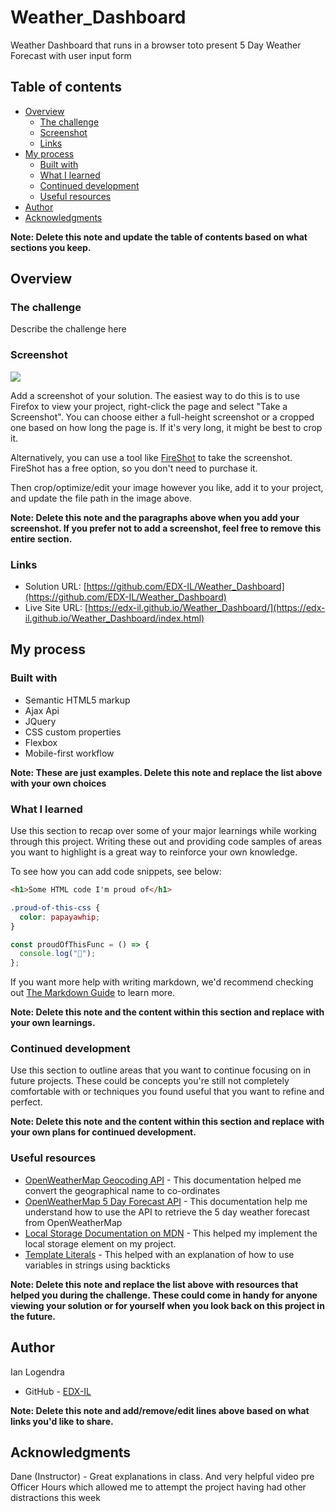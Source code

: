 # Weather_Dashboard
Weather Dashboard that runs in a browser toto present 5 Day Weather Forecast with user input form

## Table of contents

- [Overview](#overview)
  - [The challenge](#the-challenge)
  - [Screenshot](#screenshot)
  - [Links](#links)
- [My process](#my-process)
  - [Built with](#built-with)
  - [What I learned](#what-i-learned)
  - [Continued development](#continued-development)
  - [Useful resources](#useful-resources)
- [Author](#author)
- [Acknowledgments](#acknowledgments)

**Note: Delete this note and update the table of contents based on what sections you keep.**

## Overview

### The challenge

Describe the challenge here

### Screenshot

![](./screenshot.jpg)

Add a screenshot of your solution. The easiest way to do this is to use Firefox to view your project, right-click the page and select "Take a Screenshot". You can choose either a full-height screenshot or a cropped one based on how long the page is. If it's very long, it might be best to crop it.

Alternatively, you can use a tool like [FireShot](https://getfireshot.com/) to take the screenshot. FireShot has a free option, so you don't need to purchase it.

Then crop/optimize/edit your image however you like, add it to your project, and update the file path in the image above.

**Note: Delete this note and the paragraphs above when you add your screenshot. If you prefer not to add a screenshot, feel free to remove this entire section.**

### Links

- Solution URL: [https://github.com/EDX-IL/Weather_Dashboard](https://github.com/EDX-IL/Weather_Dashboard)
- Live Site URL: [https://edx-il.github.io/Weather_Dashboard/](https://edx-il.github.io/Weather_Dashboard/index.html)

## My process

### Built with

- Semantic HTML5 markup
- Ajax Api
- JQuery
- CSS custom properties
- Flexbox
- Mobile-first workflow


**Note: These are just examples. Delete this note and replace the list above with your own choices**

### What I learned

Use this section to recap over some of your major learnings while working through this project. Writing these out and providing code samples of areas you want to highlight is a great way to reinforce your own knowledge.

To see how you can add code snippets, see below:

```html
<h1>Some HTML code I'm proud of</h1>
```

```css
.proud-of-this-css {
  color: papayawhip;
}
```

```js
const proudOfThisFunc = () => {
  console.log("🎉");
};
```

If you want more help with writing markdown, we'd recommend checking out [The Markdown Guide](https://www.markdownguide.org/) to learn more.

**Note: Delete this note and the content within this section and replace with your own learnings.**

### Continued development

Use this section to outline areas that you want to continue focusing on in future projects. These could be concepts you're still not completely comfortable with or techniques you found useful that you want to refine and perfect.

**Note: Delete this note and the content within this section and replace with your own plans for continued development.**

### Useful resources

- [OpenWeatherMap Geocoding API](https://openweathermap.org/api/geocoding-api) - This documentation helped me convert the geographical name to co-ordinates
- [OpenWeatherMap 5 Day Forecast API](https://openweathermap.org/forecast5) - This documentation help me understand how to use the API to retrieve the 5 day weather forecast from OpenWeatherMap
- [Local Storage Documentation on MDN](https://developer.mozilla.org/en-US/docs/Web/API/Window/localStorage) - This helped my implement the local storage element on my project.
- [Template Literals](https://developer.mozilla.org/en-US/docs/Web/JavaScript/Reference/Template_literals) - This helped with an explanation of how to use variables in strings using backticks

**Note: Delete this note and replace the list above with resources that helped you during the challenge. These could come in handy for anyone viewing your solution or for yourself when you look back on this project in the future.**

## Author
  Ian Logendra
- GitHub - [EDX-IL](https://github.com/EDX-IL)

**Note: Delete this note and add/remove/edit lines above based on what links you'd like to share.**

## Acknowledgments

Dane (Instructor) - Great explanations in class. And very helpful video pre Officer Hours which allowed me to attempt the project having had other distractions this week
